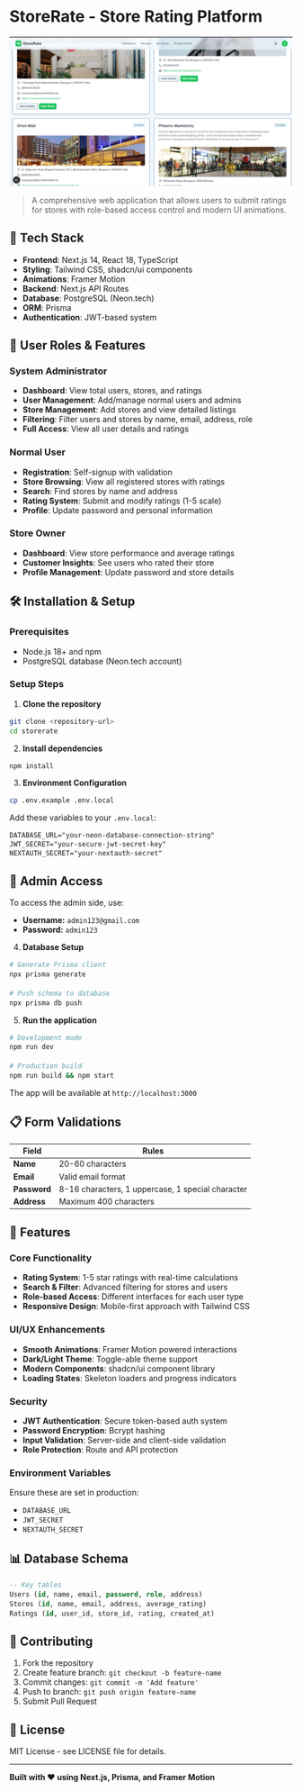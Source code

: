 # StoreRate - Store Rating Platform

[![Demo Video](public/main.png)](https://youtu.be/mb5oWhB5OH4)

> A comprehensive web application that allows users to submit ratings for stores with role-based access control and modern UI animations.

## 🚀 Tech Stack

- **Frontend**: Next.js 14, React 18, TypeScript
- **Styling**: Tailwind CSS, shadcn/ui components
- **Animations**: Framer Motion
- **Backend**: Next.js API Routes
- **Database**: PostgreSQL (Neon.tech)
- **ORM**: Prisma
- **Authentication**: JWT-based system

## 👥 User Roles & Features

### System Administrator
- **Dashboard**: View total users, stores, and ratings
- **User Management**: Add/manage normal users and admins
- **Store Management**: Add stores and view detailed listings
- **Filtering**: Filter users and stores by name, email, address, role
- **Full Access**: View all user details and ratings

### Normal User
- **Registration**: Self-signup with validation
- **Store Browsing**: View all registered stores with ratings
- **Search**: Find stores by name and address
- **Rating System**: Submit and modify ratings (1-5 scale)
- **Profile**: Update password and personal information

### Store Owner
- **Dashboard**: View store performance and average ratings
- **Customer Insights**: See users who rated their store
- **Profile Management**: Update password and store details

## 🛠 Installation & Setup

### Prerequisites
- Node.js 18+ and npm
- PostgreSQL database (Neon.tech account)

### Setup Steps

1. **Clone the repository**
```bash
git clone <repository-url>
cd storerate
```

2. **Install dependencies**
```bash
npm install
```

3. **Environment Configuration**
```bash
cp .env.example .env.local
```

Add these variables to your `.env.local`:
```env
DATABASE_URL="your-neon-database-connection-string"
JWT_SECRET="your-secure-jwt-secret-key"
NEXTAUTH_SECRET="your-nextauth-secret"
```


## 🔑 Admin Access

To access the admin side, use:

- **Username:** `admin123@gmail.com`
- **Password:** `admin123`


4. **Database Setup**
```bash
# Generate Prisma client
npx prisma generate

# Push schema to database
npx prisma db push


```

5. **Run the application**
```bash
# Development mode
npm run dev

# Production build
npm run build && npm start
```

The app will be available at `http://localhost:3000`

## 📋 Form Validations

| Field | Rules |
|-------|-------|
| **Name** | 20-60 characters |
| **Email** | Valid email format |
| **Password** | 8-16 characters, 1 uppercase, 1 special character |
| **Address** | Maximum 400 characters |

## 🎨 Features

### Core Functionality
- **Rating System**: 1-5 star ratings with real-time calculations
- **Search & Filter**: Advanced filtering for stores and users
- **Role-based Access**: Different interfaces for each user type
- **Responsive Design**: Mobile-first approach with Tailwind CSS

### UI/UX Enhancements
- **Smooth Animations**: Framer Motion powered interactions
- **Dark/Light Theme**: Toggle-able theme support
- **Modern Components**: shadcn/ui component library
- **Loading States**: Skeleton loaders and progress indicators

### Security
- **JWT Authentication**: Secure token-based auth system
- **Password Encryption**: Bcrypt hashing
- **Input Validation**: Server-side and client-side validation
- **Role Protection**: Route and API protection


### Environment Variables
Ensure these are set in production:
- `DATABASE_URL`
- `JWT_SECRET`
- `NEXTAUTH_SECRET`

## 📊 Database Schema

```sql
-- Key tables
Users (id, name, email, password, role, address)
Stores (id, name, email, address, average_rating)
Ratings (id, user_id, store_id, rating, created_at)
```

## 🤝 Contributing

1. Fork the repository
2. Create feature branch: `git checkout -b feature-name`
3. Commit changes: `git commit -m 'Add feature'`
4. Push to branch: `git push origin feature-name`
5. Submit Pull Request

## 📄 License

MIT License - see LICENSE file for details.

---

**Built with ❤️ using Next.js, Prisma, and Framer Motion**